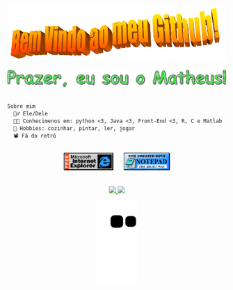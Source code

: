 <!-- INTRODUÇÃO -->
<div align="center">
<br />
<br />
<img src="https://github.com/Matheuscoe07/Matheuscoe07/blob/main/imagens/BemVindos.png" style="max-width: 100%;" alt="Bem vindo ao meu GitHub!" />
<br />
<br />
<img width="680" src="https://github.com/Matheuscoe07/Matheuscoe07/blob/main/imagens/Apresenta%C3%A7%C3%A3o.gif" alt="Welcome to my Github Profile" />
<br />
<br />
</div>

<!-- INFORMAÇÕES -->
<div>

  ```md
  Sobre mim
    🧍‍♂️ Ele/Dele
    👨‍💻 Conhecimenos em: python <3, Java <3, Front-End <3, R, C e Matlab
    🍝 Hobbies: cozinhar, pintar, ler, jogar
    📽 Fã do retrô
  ```
  <br />

</div>

<!-- IMAGENS -->
<div align="center">

<img height="40px" src="https://raw.githubusercontent.com/Matheuscoe07/Matheuscoe07/main/imagens/InternetExplorer.gif"  alt="Logo Internet Explorer" />
<span>&nbsp;&nbsp;&nbsp;&nbsp;</span> 
<img height="40px" src="https://raw.githubusercontent.com/Matheuscoe07/Matheuscoe07/main/imagens/notepad.gif"  alt="Site feito no Notepad" />
  
<br />
<br />
<br />

</div>

<!-- STATUS DO GITHUB -->
<div align="center">
  <a href="https://github.com/Matheuscoe07">
  <img height="180em" src="https://github-readme-stats.vercel.app/api?username=Matheuscoe07&show_icons=true&theme=chartreuse-dark&include_all_commits=true&count_private=true"/>
  <img height="180em" src="https://github-readme-stats.vercel.app/api/top-langs/?username=Matheuscoe07&layout=compact&langs_count=7&theme=chartreuse-dark"/>
</div>
  
<!-- COBRINHA -->
<div align="center">

  ![Snake animation](https://github.com/Matheuscoe07/Matheuscoe07/blob/output/github-contribution-grid-snake.svg)

</div>
  
<!--
*Matheuscoe07/Matheuscoe07* is a ✨ special ✨ repository because its `README.md` (this file) appears on your GitHub profile.

Here are some ideas to get you started:

- 🔭 I’m currently working on ...
- 🌱 I’m currently learning ...
- 👯 I’m looking to collaborate on ...
- 🤔 I’m looking for help with ...
- 💬 Ask me about ...
- 📫 How to reach me: ...
- 😄 Pronouns: ...
- ⚡ Fun fact: ...
-->
